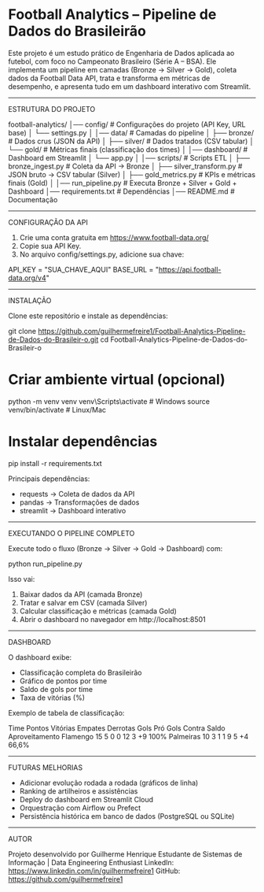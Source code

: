 # Football Analytics – Pipeline de Dados do Brasileirão

Este projeto é um estudo prático de Engenharia de Dados aplicada ao futebol, com foco no Campeonato Brasileiro (Série A – BSA).
Ele implementa um pipeline em camadas (Bronze → Silver → Gold), coleta dados da Football Data API, trata e transforma em métricas de desempenho, e apresenta tudo em um dashboard interativo com Streamlit.

-------------------------------------------------------------------------------

ESTRUTURA DO PROJETO

football-analytics/
│── config/                     # Configurações do projeto (API Key, URL base)
│   └── settings.py
│
│── data/                        # Camadas do pipeline
│   ├── bronze/                  # Dados crus (JSON da API)
│   ├── silver/                  # Dados tratados (CSV tabular)
│   └── gold/                    # Métricas finais (classificação dos times)
│
│── dashboard/                   # Dashboard em Streamlit
│   └── app.py
│
│── scripts/                     # Scripts ETL
│   ├── bronze_ingest.py         # Coleta da API → Bronze
│   ├── silver_transform.py      # JSON bruto → CSV tabular (Silver)
│   ├── gold_metrics.py          # KPIs e métricas finais (Gold)
│
│── run_pipeline.py              # Executa Bronze + Silver + Gold + Dashboard
│── requirements.txt             # Dependências
│── README.md                    # Documentação

-------------------------------------------------------------------------------

CONFIGURAÇÃO DA API

1. Crie uma conta gratuita em https://www.football-data.org/
2. Copie sua API Key.
3. No arquivo config/settings.py, adicione sua chave:

API_KEY = "SUA_CHAVE_AQUI"
BASE_URL = "https://api.football-data.org/v4"

-------------------------------------------------------------------------------

INSTALAÇÃO

Clone este repositório e instale as dependências:

git clone https://github.com/guilhermefreire1/Football-Analytics-Pipeline-de-Dados-do-Brasileir-o.git
cd Football-Analytics-Pipeline-de-Dados-do-Brasileir-o

# Criar ambiente virtual (opcional)
python -m venv venv
venv\Scripts\activate   # Windows
source venv/bin/activate  # Linux/Mac

# Instalar dependências
pip install -r requirements.txt

Principais dependências:
- requests → Coleta de dados da API
- pandas → Transformações de dados
- streamlit → Dashboard interativo

-------------------------------------------------------------------------------

EXECUTANDO O PIPELINE COMPLETO

Execute todo o fluxo (Bronze → Silver → Gold → Dashboard) com:

python run_pipeline.py

Isso vai:
1. Baixar dados da API (camada Bronze)
2. Tratar e salvar em CSV (camada Silver)
3. Calcular classificação e métricas (camada Gold)
4. Abrir o dashboard no navegador em http://localhost:8501

-------------------------------------------------------------------------------

DASHBOARD

O dashboard exibe:
- Classificação completa do Brasileirão
- Gráfico de pontos por time
- Saldo de gols por time
- Taxa de vitórias (%)

Exemplo de tabela de classificação:

Time       Pontos  Vitórias  Empates  Derrotas  Gols Pró  Gols Contra  Saldo  Aproveitamento
Flamengo   15      5         0        0         12        3            +9     100%
Palmeiras  10      3         1        1         9         5            +4     66,6%

-------------------------------------------------------------------------------

FUTURAS MELHORIAS

- Adicionar evolução rodada a rodada (gráficos de linha)
- Ranking de artilheiros e assistências
- Deploy do dashboard em Streamlit Cloud
- Orquestração com Airflow ou Prefect
- Persistência histórica em banco de dados (PostgreSQL ou SQLite)

-------------------------------------------------------------------------------

AUTOR

Projeto desenvolvido por Guilherme Henrique
Estudante de Sistemas de Informação | Data Engineering Enthusiast
LinkedIn: https://www.linkedin.com/in/guilhermefreire1
GitHub: https://github.com/guilhermefreire1

